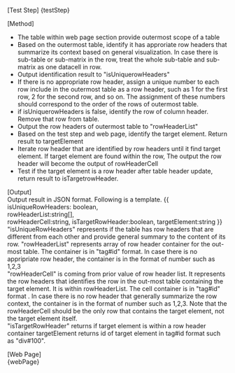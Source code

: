 [Test Step]
{testStep}

[Method]

* The table within web page section provide outermost scope of a table
* Based on the outermost table, identify it has approriate row headers that summarize its context based on general visualization. In case there is sub-table or sub-matrix in the row, treat the whole sub-table and sub-matrix as one datacell in row.
* Output identification result to "isUniquerowHeaders"
* If there is no appropriate row header, assign a unique number to each row include in the outermost table as a row header, such as 1 for the first row, 2 for the second row, and so on. The assignment of these numbers should correspond to the order of the rows of outermost table.
* if isUniquerowHeaders is false, identify the row of column header. Remove that row from table.
* Output the row headers of outermost table to "rowHeaderList"
* Based on the test step and web page, identify the target element. Return result to targetElement
* Iterate row header that are identified by row headers until it find target element. If target element are found within the row, The output the row header will become the output of rowHeaderCell
* Test if the target element is a row header after table header update, return result to isTargetrowHeader.

[Output]  
Output result in JSON format.
Following is a template.
{{
isUniqueRowHeaders: boolean,  
rowHeaderList:string[],  
rowHeaderCell:string,
isTargetRowHeader:boolean,
targetElement:string
}}
"isUniqueRowHeaders" represents if the table has row headers that are different from each other and provide general summary to the content of its row.
"rowHeaderList" represents array of row header container for the out-most table. The container is in "tag#id" format. In case there is no appripriate row header, the container is in the format of number such as 1,2,3  
"rowHeaderCell" is coming from prior value of row header list. It represents the row headers that identifies the row in the out-most table containing the target element. It is within rowHeaderList. The cell container is in "tag#id" format . In case there is no row header that generally summarize the row context, the container is in the format of number such as 1,2,3. Note that the rowHeaderCell should be the only row that contains the target element, not the target element itself.  
"isTargetRowHeader" returns if target element is within a row header container
targetElement returns id of target element in tag#id format such as "div#100".

[Web Page]  
{webPage}

